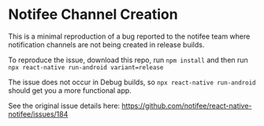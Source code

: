# Notifee Channel Creation

This is a minimal reproduction of a bug reported to the notifee team where notification channels are not being created in release builds. 

To reproduce the issue, download this repo, run `npm install` and then run `npx react-native run-android variant=release`

The issue does not occur in Debug builds, so `npx react-native run-android` should get you a more functional app. 

See the original issue details here: 
https://github.com/notifee/react-native-notifee/issues/184

